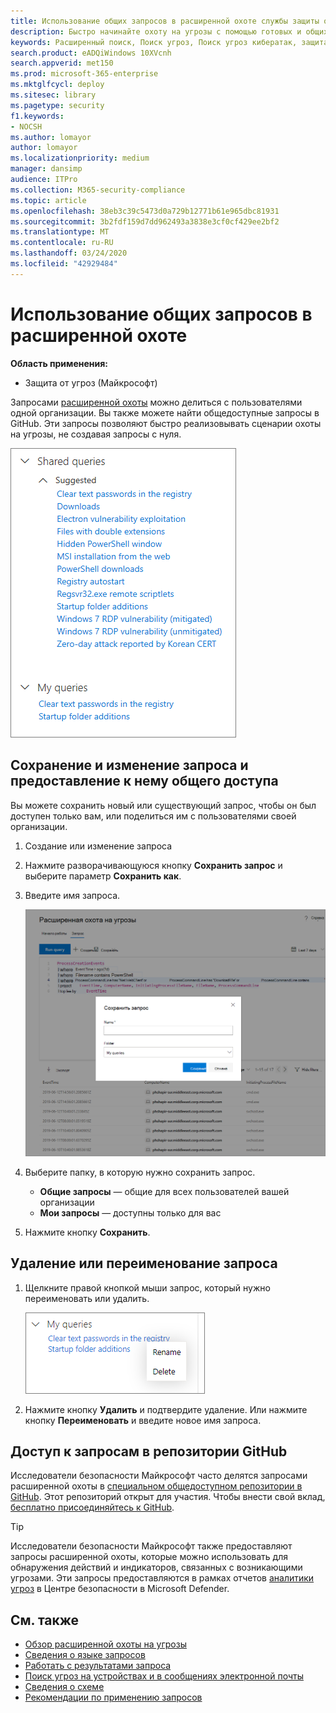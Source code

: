```yaml
---
title: Использование общих запросов в расширенной охоте службы защиты от угроз (Майкрософт)
description: Быстро начинайте охоту на угрозы с помощью готовых и общих запросов. Делитесь своими запросами с людьми или со своей организацией.
keywords: Расширенный поиск, Поиск угроз, Поиск угроз кибератак, защита от угроз Майкрософт, Microsoft 365, MTP, m365, поиск, запрос, телеметрии, пользовательские обнаружения, схема, Кусто, репозиторий GitHub, мои запросы, общие запросы
search.product: eADQiWindows 10XVcnh
search.appverid: met150
ms.prod: microsoft-365-enterprise
ms.mktglfcycl: deploy
ms.sitesec: library
ms.pagetype: security
f1.keywords:
- NOCSH
ms.author: lomayor
author: lomayor
ms.localizationpriority: medium
manager: dansimp
audience: ITPro
ms.collection: M365-security-compliance
ms.topic: article
ms.openlocfilehash: 38eb3c39c5473d0a729b12771b61e965dbc81931
ms.sourcegitcommit: 3b2fdf159d7dd962493a3838e3cf0cf429ee2bf2
ms.translationtype: MT
ms.contentlocale: ru-RU
ms.lasthandoff: 03/24/2020
ms.locfileid: "42929484"
---
```

# <a name="use-shared-queries-in-advanced-hunting"></a>Использование общих запросов в расширенной охоте

**Область применения:**
- Защита от угроз (Майкрософт)



Запросами [расширенной охоты](advanced-hunting-overview.md) можно делиться с пользователями одной организации. Вы также можете найти общедоступные запросы в GitHub. Эти запросы позволяют быстро реализовывать сценарии охоты на угрозы, не создавая запросы с нуля.

![Изображение общих запросов](../../media/advanced-hunting-shared-queries.png)

## <a name="save-modify-and-share-a-query"></a>Сохранение и изменение запроса и предоставление к нему общего доступа
Вы можете сохранить новый или существующий запрос, чтобы он был доступен только вам, или поделиться им с пользователями своей организации. 

1. Создание или изменение запроса 

2. Нажмите разворачивающуюся кнопку **Сохранить запрос** и выберите параметр **Сохранить как**.
    
3. Введите имя запроса. 

   ![Изображение сохранения запроса](../../media/advanced-hunting-save-query.png)

4. Выберите папку, в которую нужно сохранить запрос.
    - **Общие запросы** — общие для всех пользователей вашей организации
    - **Мои запросы** — доступны только для вас
    
5. Нажмите кнопку **Сохранить**. 

## <a name="delete-or-rename-a-query"></a>Удаление или переименование запроса
1. Щелкните правой кнопкой мыши запрос, который нужно переименовать или удалить.

    ![Изображение удаления запроса](../../media/advanced_hunting_delete_rename.png)

2. Нажмите кнопку **Удалить** и подтвердите удаление. Или нажмите кнопку **Переименовать** и введите новое имя запроса.

## <a name="access-queries-in-the-github-repository"></a>Доступ к запросам в репозитории GitHub  
Исследователи безопасности Майкрософт часто делятся запросами расширенной охоты в [специальном общедоступном репозитории в GitHub](https://github.com/microsoft/MTP-AHQ). Этот репозиторий открыт для участия. Чтобы внести свой вклад, [бесплатно присоединяйтесь к GitHub](https://github.com/).

>[!tip]
>Исследователи безопасности Майкрософт также предоставляют запросы расширенной охоты, которые можно использовать для обнаружения действий и индикаторов, связанных с возникающими угрозами. Эти запросы предоставляются в рамках отчетов [аналитики угроз](https://docs.microsoft.com/windows/security/threat-protection/microsoft-defender-atp/threat-analytics) в Центре безопасности в Microsoft Defender.

## <a name="related-topics"></a>См. также
- [Обзор расширенной охоты на угрозы](advanced-hunting-overview.md)
- [Сведения о языке запросов](advanced-hunting-query-language.md)
- [Работать с результатами запроса](advanced-hunting-query-results.md)
- [Поиск угроз на устройствах и в сообщениях электронной почты](advanced-hunting-query-emails-devices.md)
- [Сведения о схеме](advanced-hunting-schema-tables.md)
- [Рекомендации по применению запросов](advanced-hunting-best-practices.md)
